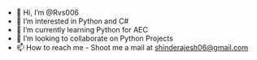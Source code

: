 - 👋 Hi, I’m @Rvs006
- 👀 I’m interested in Python and C#
- 🌱 I’m currently learning Python for AEC
- 💞️ I’m looking to collaborate on Python Projects
- 📫 How to reach me - Shoot me a mail at shinderajesh06@gmail.com

<!---
Rvs006/Rvs006 is a ✨ special ✨ repository because its `README.md` (this file) appears on your GitHub profile.
You can click the Preview link to take a look at your changes.
--->
